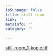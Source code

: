 ```yaml
---
isSubpage: false
title: still room
link: ''
metainfo: ''
category: ''

---
```

[still-room_1-kopie.tif](/uploads/still-room_1-kopie.tif "still-room_1-kopie.tif")